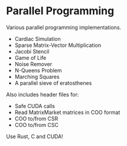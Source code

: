 # Parallel Programming

Various parallel programming implementations.

- Cardiac Simulation
- Sparse Matrix-Vector Multiplication
- Jacobi Stencil
- Game of Life
- Noise Remover
- N-Queens Problem
- Marching Squares
- A parallel sieve of eratosthenes

Also includes header files for:

- Safe CUDA calls
- Read MatrixMarket matrices in COO format
- COO to/from CSR
- COO to/from CSC

Use Rust, C and CUDA!
